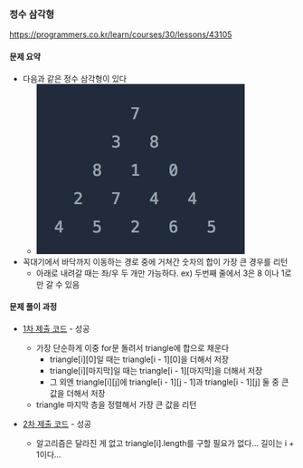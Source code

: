 ### 정수 삼각형
https://programmers.co.kr/learn/courses/30/lessons/43105


#### 문제 요약
* 다음과 같은 정수 삼각형이 있다
    * ![int triangle](int_triangle.png)
* 꼭대기에서 바닥까지 이동하는 경로 중에 거쳐간 숫자의 합이 가장 큰 경우를 리턴
    * 아래로 내려갈 때는 좌/우 두 개만 가능하다. ex) 두번째 줄에서 3은 8 이나 1로만 갈 수 있음


#### 문제 풀이 과정
* [1차 제출 코드](Solution1.java) - 성공
    * 가장 단순하게 이중 for문 돌려서 triangle에 합으로 채운다
        * triangle[i][0]일 때는 triangle[i - 1][0]을 더해서 저장
        * triangle[i][마지막]일 때는 triangle[i - 1][마지막]을 더해서 저장
        * 그 외엔 triangle[i][j]에 triangle[i - 1][j - 1]과 triangle[i - 1][j] 둘 중 큰 값을 더해서 저장
    * triangle 마지막 층을 정렬해서 가장 큰 값을 리턴

* [2차 제출 코드](Solution2.java) - 성공
    * 알고리즘은 달라진 게 없고 triangle[i].length를 구할 필요가 없다... 길이는 i + 1이다...